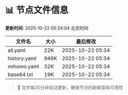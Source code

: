 # 📊 节点文件信息

**更新时间**: 2025-10-22 05:34:04 北京时间

| 文件名 | 大小 | 最后修改 |
|--------|------|----------|
| all.yaml | 22K | 2025-10-22 05:34 |
| history.yaml | 946K | 2025-10-22 05:34 |
| mihomo.yaml | 32K | 2025-10-22 05:34 |
| base64.txt | 19K | 2025-10-22 05:34 |

> 🔄 文件每30分钟自动更新，确保节点的新鲜度和可用性
